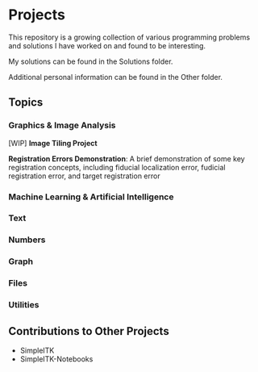 # Projects
This repository is a growing collection of various programming problems and solutions I have worked on and found to be interesting.

My solutions can be found in the Solutions folder.

Additional personal information can be found in the Other folder.

## Topics

### Graphics & Image Analysis
[WIP] **Image Tiling Project**

**Registration Errors Demonstration**: A brief demonstration of some key registration concepts, including fiducial localization error, fudicial registration error, and target registration error

### Machine Learning &  Artificial Intelligence

### Text

### Numbers

### Graph

### Files

### Utilities

## Contributions to Other Projects

* SimpleITK
* SimpleITK-Notebooks